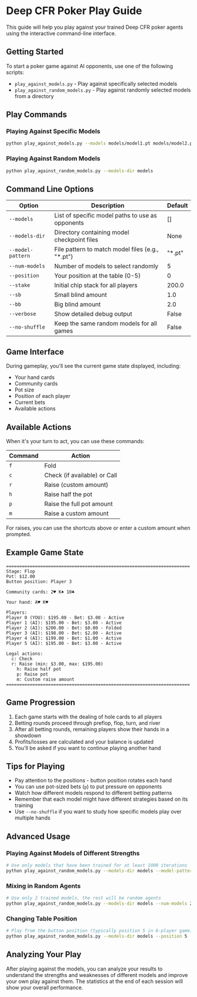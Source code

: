 # Deep CFR Poker Play Guide

This guide will help you play against your trained Deep CFR poker agents using the interactive command-line interface.

## Getting Started

To start a poker game against AI opponents, use one of the following scripts:

- `play_against_models.py` - Play against specifically selected models
- `play_against_random_models.py` - Play against randomly selected models from a directory

## Play Commands

### Playing Against Specific Models

```bash
python play_against_models.py --models models/model1.pt models/model2.pt models/model3.pt
```

### Playing Against Random Models

```bash
python play_against_random_models.py --models-dir models
```

## Command Line Options

| Option | Description | Default |
|--------|-------------|---------|
| `--models` | List of specific model paths to use as opponents | [] |
| `--models-dir` | Directory containing model checkpoint files | None |
| `--model-pattern` | File pattern to match model files (e.g., "*.pt") | "*.pt" |
| `--num-models` | Number of models to select randomly | 5 |
| `--position` | Your position at the table (0-5) | 0 |
| `--stake` | Initial chip stack for all players | 200.0 |
| `--sb` | Small blind amount | 1.0 |
| `--bb` | Big blind amount | 2.0 |
| `--verbose` | Show detailed debug output | False |
| `--no-shuffle` | Keep the same random models for all games | False |

## Game Interface

During gameplay, you'll see the current game state displayed, including:

- Your hand cards
- Community cards
- Pot size
- Position of each player
- Current bets
- Available actions

## Available Actions

When it's your turn to act, you can use these commands:

| Command | Action |
|---------|--------|
| `f` | Fold |
| `c` | Check (if available) or Call |
| `r` | Raise (custom amount) |
| `h` | Raise half the pot |
| `p` | Raise the full pot amount |
| `m` | Raise a custom amount |

For raises, you can use the shortcuts above or enter a custom amount when prompted.

## Example Game State

```
======================================================================
Stage: Flop
Pot: $12.00
Button position: Player 3

Community cards: 2♥ K♠ 10♣

Your hand: A♥ K♥

Players:
Player 0 (YOU): $195.00 - Bet: $3.00 - Active
Player 1 (AI): $195.00 - Bet: $3.00 - Active
Player 2 (AI): $200.00 - Bet: $0.00 - Folded
Player 3 (AI): $198.00 - Bet: $2.00 - Active
Player 4 (AI): $199.00 - Bet: $1.00 - Active
Player 5 (AI): $195.00 - Bet: $3.00 - Active

Legal actions:
  c: Check
  r: Raise (min: $3.00, max: $195.00)
    h: Raise half pot
    p: Raise pot
    m: Custom raise amount
======================================================================
```

## Game Progression

1. Each game starts with the dealing of hole cards to all players
2. Betting rounds proceed through preflop, flop, turn, and river
3. After all betting rounds, remaining players show their hands in a showdown
4. Profits/losses are calculated and your balance is updated
5. You'll be asked if you want to continue playing another hand

## Tips for Playing

- Pay attention to the positions - button position rotates each hand
- You can use pot-sized bets (`p`) to put pressure on opponents
- Watch how different models respond to different betting patterns
- Remember that each model might have different strategies based on its training
- Use `--no-shuffle` if you want to study how specific models play over multiple hands

## Advanced Usage

### Playing Against Models of Different Strengths

```bash
# Use only models that have been trained for at least 1000 iterations
python play_against_random_models.py --models-dir models --model-pattern "*_iter_1???.pt" 
```

### Mixing in Random Agents

```bash
# Use only 2 trained models, the rest will be random agents
python play_against_random_models.py --models-dir models --num-models 2
```

### Changing Table Position

```bash
# Play from the button position (typically position 5 in 6-player game)
python play_against_random_models.py --models-dir models --position 5
```

## Analyzing Your Play

After playing against the models, you can analyze your results to understand the strengths and weaknesses of different models and improve your own play against them. The statistics at the end of each session will show your overall performance.